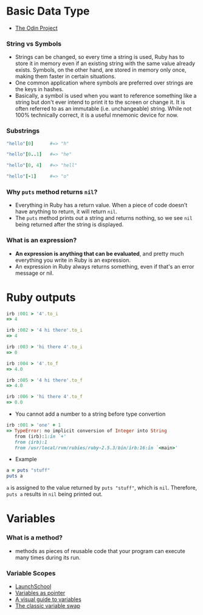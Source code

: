 # Basic Data Type

- [The Odin Project](https://www.theodinproject.com/lessons/ruby-basic-data-types)

### String vs Symbols

- Strings can be changed, so every time a string is used, Ruby has to store it in memory even if an existing string with the same value already exists. Symbols, on the other hand, are stored in memory only once, making them faster in certain situations.
- One common application where symbols are preferred over strings are the keys in hashes.
- Basically, a symbol is used when you want to reference something like a string but don't ever intend to print it to the screen or change it. It is often referred to as an immutable (i.e. unchangeable) string. While not 100% technically correct, it is a useful mnemonic device for now.

### Substrings

```Ruby
"hello"[0]      #=> "h"

"hello"[0..1]   #=> "he"

"hello"[0, 4]   #=> "hell"

"hello"[-1]     #=> "o"
```

### Why `puts` method returns `nil`?

- Everything in Ruby has a return value. When a piece of code doesn’t have anything to return, it will return `nil`.
- The `puts` method prints out a string and returns nothing, so we see `nil` being returned after the string is displayed.

### What is an expression?

- **An expression is anything that can be evaluated**, and pretty much everything you write in Ruby is an expression.
- An expression in Ruby always returns something, even if that's an error message or nil.

# Ruby outputs

```Ruby
irb :001 > '4'.to_i
=> 4

irb :002 > '4 hi there'.to_i
=> 4

irb :003 > 'hi there 4'.to_i
=> 0

irb :004 > '4'.to_f
=> 4.0

irb :005 > '4 hi there'.to_f
=> 4.0

irb :006 > 'hi there 4'.to_f
=> 0.0
```

- You cannot add a number to a string before type convertion

```Ruby
irb :001 > 'one' + 1
=> TypeError: no implicit conversion of Integer into String
   from (irb):1:in `+'
   from (irb):1
   from /usr/local/rvm/rubies/ruby-2.5.3/bin/irb:16:in `<main>'
```

- Example

```Ruby
a = puts "stuff"
puts a
```

`a` is assigned to the value returned by `puts "stuff"`, which is `nil`. Therefore, `puts a` results in `nil` being printed out.

# Variables

### What is a method?

- methods as pieces of reusable code that your program can execute many times during its run.

### Variable Scopes

- [LaunchSchool](https://launchschool.com/books/ruby/read/variables#variablescope)
- [Variables as pointer](https://launchschool.com/books/ruby/read/more_stuff#variables_as_pointers)
- [A visual guide to variables](http://ruby.bastardsbook.com/chapters/variables/#visual-guide)
- [The classic variable swap](http://ruby.bastardsbook.com/chapters/variables/#h-2-6)
